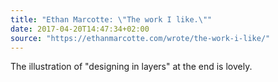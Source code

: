 ```yaml
---
title: "Ethan Marcotte: \"The work I like.\""
date: 2017-04-20T14:47:34+02:00
source: "https://ethanmarcotte.com/wrote/the-work-i-like/"
---
```


The illustration of "designing in layers" at the end is lovely.
